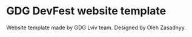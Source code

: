 GDG DevFest website template
=======

Website template made by GDG Lviv team. Designed by Oleh Zasadnyy.

